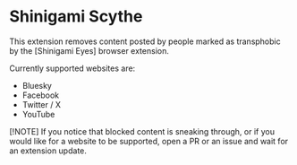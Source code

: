 # Shinigami Scythe

This extension removes content posted by people marked as transphobic by the [Shinigami Eyes] browser extension.

Currently supported websites are:
- Bluesky
- Facebook
- Twitter / X
- YouTube

[!NOTE]
If you notice that blocked content is sneaking through, or if you would like for a website to be supported, open a PR or an issue and wait for an extension update.